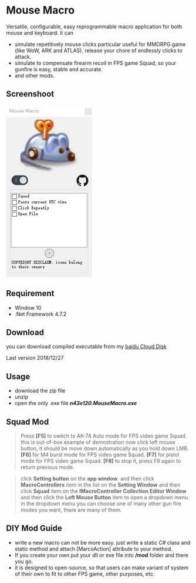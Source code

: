 # Mouse Macro
Versatile, configurable, easy reprogrammable macro application for both mouse and keyboard. it can

* simulate repetitively mouse clicks particular useful for MMORPG game (like WoW, ARK and ATLAS). release your chore of endlessly clicks to attack.
* simulate to compensate firearm recoil in FPS game Squad, so your gunfire is easy, stable and accurate.
* and other mods.

## Screenshoot

![fig 1](screenshoot.PNG)

## Requirement

* Window 10
* .Net Framework 4.7.2

## Download 

you can download compiled executable from my [baidu Cloud Disk](https://pan.baidu.com/s/1tUXBKcouEG7hbYGleozDmA)

Last version 2018/12/27

## Usage
* download the zip file
* unzip
* open the only .exe file ***n43e120.MouseMacro.exe***

## Squad Mod 

> Press **[F5]** to switch to AK-74 Auto mode for FPS video game Squad.
> this is out-of-box example of demostration
> now click left mouse button, it should be move down automatically as you hold down LMB.
> **[F6]** for M4 burst mode for FPS video game Squad.
> **[F7]** for pistol mode for FPS video game Squad.
> **[F8]** to stop it, press F8 again to return previous mode.

> click **Setting button** on the **app window**.
> and then click **MacroControllers** item in the list on the **Setting Window**
> and then click **Squad** item on the **IMacroController Collection Editor Window**
> and then click the **Left Mouse Button** item to open a dropdown menu.
> in the dropdown menu you can choose one of many other gun fire modes you want, there are many of them.

## DIY Mod Guide 
* write a new macro can not be more easy. just write a static C# class and static method and attach [MarcoAction] attribute to your method.
* If you create your own put your dll or exe file into **/mod** folder and there you go.
* it is designed to open-source, so that users can make variant of system of their own to fit to other FPS game, other purposes, etc.

